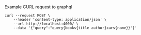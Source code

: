 Example CURL request to graphql

```
curl --request POST \
    --header 'content-type: application/json' \
    --url http://localhost:4000/ \
    --data '{"query":"query{books{title author}cars{name}}"}'
```